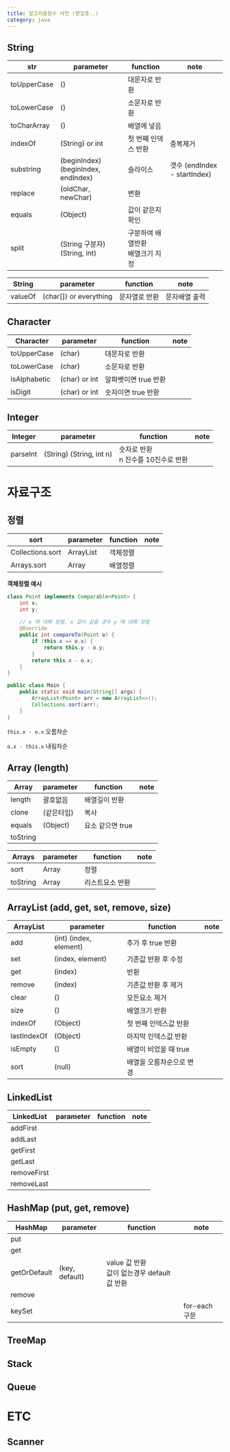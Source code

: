 ```yaml
---
title: 알고리즘함수 사전 (편집중..)
category: java
---
```


## String 

| str         | parameter                           | function                             | note                         |
| ----------- | ----------------------------------- | ------------------------------------ | ---------------------------- |
| toUpperCase | ()                                  | 대문자로 반환                        |                              |
| toLowerCase | ()                                  | 소문자로 반환                        |                              |
| toCharArray | ()                                  | 배열에 넣음                          |                              |
| indexOf     | (String) or int                     | 첫 번째 인덱스 반환                  | 중복제거                     |
| substring   | (beginIndex) (beginIndex, endIndex) | 슬라이스                             | 갯수 (endIndex - startIndex) |
| replace     | (oldChar, newChar)                  | 변환                                 |                              |
| equals      | (Object)                            | 값이 같은지 확인                     |                              |
| split       | (String 구분자) (String, int)       | 구분하여 배열반환<br />배열크기 지정 |                              |

| String  | parameter              | function      | note          |
| ------- | ---------------------- | ------------- | ------------- |
| valueOf | (char[]) or everything | 문자열로 반환 | 문자배열 출력 |

## Character 

| Character    | parameter     | function             | note |
| ------------ | ------------- | -------------------- | ---- |
| toUpperCase  | (char)        | 대문자로 반환        |      |
| toLowerCase  | (char)        | 소문자로 반환        |      |
| isAlphabetic | (char) or int | 알파벳이면 true 반환 |      |
| isDigit      | (char) or int | 숫자이면 true 반환   |      |



## Integer

| Integer  | parameter                | function                                | note |
| -------- | ------------------------ | --------------------------------------- | ---- |
| parseInt | (String) (String, int n) | 숫자로 반환<br />n 진수를 10진수로 반환 |      |

# 자료구조 

## 정렬 

| sort             | parameter | function | note |
| ---------------- | --------- | -------- | ---- |
| Collections.sort | ArrayList | 객체정렬 |      |
| Arrays.sort      | Array     | 배열정렬 |      |

**객체정렬 예시** 

```java
class Point implements Comparable<Point> {
	int x;
	int y;
	
    // x 에 대해 정렬, x 값이 같을 경우 y 에 대해 정렬
	@Override
	public int compareTo(Point o) {
		if (this.x == o.x) {
			return this.y - o.y;
		}
		return this.x - o.x;
	}
}
```

```java
public class Main {
	public static void main(String[] args) {
		ArrayList<Point> arr = new ArrayList<>();
		Collections.sort(arr);
	}
}
```

`this.x - o.x` 오름차순

`o.x - this.x` 내림차순

## Array (length)

| Array    | parameter  | function         | note |
| -------- | ---------- | ---------------- | ---- |
| length   | 괄호없음   | 배열길이 반환    |      |
| clone    | (같은타입) | 복사             |      |
| equals   | (Object)   | 요소 같으면 true |      |
| toString |            |                  |      |

| Arrays   | parameter | function        | note |
| -------- | --------- | --------------- | ---- |
| sort     | Array     | 정렬            |      |
| toString | Array     | 리스트요소 반환 |      |



## ArrayList  (add, get, set, remove, size)

| ArrayList   | parameter              | function                 | note |
| ----------- | ---------------------- | ------------------------ | ---- |
| add         | (int) (index, element) | 추가 후 true 반환        |      |
| set         | (index, element)       | 기존값 반환 후 수정      |      |
| get         | (index)                | 반환                     |      |
| remove      | (index)                | 기존값 반환 후 제거      |      |
| clear       | ()                     | 모든요소 제거            |      |
| size        | ()                     | 배열크기 반환            |      |
| indexOf     | (Object)               | 첫 번째 인덱스값 반환    |      |
| lastIndexOf | (Object)               | 마지막 인덱스값 반환     |      |
| isEmpty     | ()                     | 배열이 비었을 때 true    |      |
| sort        | (null)                 | 배열을 오름차순으로 변경 |      |

## LinkedList 

| LinkedList  | parameter | function | note |
| ----------- | --------- | -------- | ---- |
| addFirst    |           |          |      |
| addLast     |           |          |      |
| getFirst    |           |          |      |
| getLast     |           |          |      |
| removeFirst |           |          |      |
| removeLast  |           |          |      |

## HashMap  (put, get, remove)

| HashMap      | parameter      | function                                         | note          |
| ------------ | -------------- | ------------------------------------------------ | ------------- |
| put          |                |                                                  |               |
| get          |                |                                                  |               |
| getOrDefault | (key, default) | value 값 반환<br />값이 없는경우 default 값 반환 |               |
| remove       |                |                                                  |               |
| keySet       |                |                                                  | for-each 구문 |

## TreeMap

## Stack

## Queue



# ETC

## Scanner

